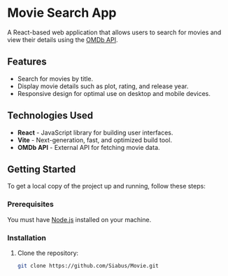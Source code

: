 # Movie Search App

A React-based web application that allows users to search for movies and view their details using the [OMDb API](http://www.omdbapi.com/).

## Features

- Search for movies by title.
- Display movie details such as plot, rating, and release year.
- Responsive design for optimal use on desktop and mobile devices.

## Technologies Used

- **React** - JavaScript library for building user interfaces.
- **Vite** - Next-generation, fast, and optimized build tool.
- **OMDb API** - External API for fetching movie data.

## Getting Started

To get a local copy of the project up and running, follow these steps:

### Prerequisites

You must have [Node.js](https://nodejs.org/) installed on your machine.

### Installation

1. Clone the repository:

   ```bash
   git clone https://github.com/Siabus/Movie.git

